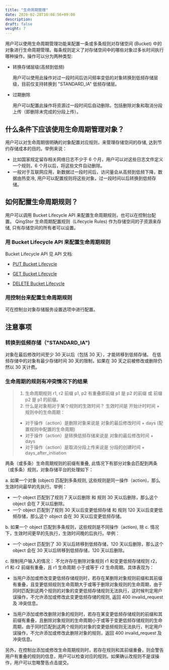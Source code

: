```yaml
---
title: "生命周期管理"
date: 2020-02-28T10:08:56+09:00
description:
draft: false
weight: 7
---
```


用户可以使用生命周期管理功能来配置一条或多条规则对存储空间 (Bucket) 中的对象进行生命周期管理。每条规则定义了对存储空间中的哪些对象过多长时间执行哪种操作。操作可以分为两种类型:

- 转换存储层级(高频到低频)

    用户可以使用此操作对过一段时间后访问频率变低的对象转换到低频存储层级，目前仅支持转换到 "STANDARD_IA" 低频存储层。

- 过期删除

    用户可以配置此操作将资源过一段时间后自动删除。包括删除对象和取消分段上传（即删除未完成的分段上传）。

## 什么条件下应该使用生命周期管理对象？

用户可以对生命周期很明确的对象配置对应规则，来管理存储空间的存储, 达到节约存储成本的目的。举例来说：

- 比如国家规定留存相关网络日志不少于 6 个月，用户可以对这些日志文件定义一个规则，6 个月以后，将这些文件自动删除。
- 一般对于互联网应用，新数据过一段时间后，访问量会从高频到低频下降，数据由热变冷, 用户可以配置规则将这些对象，过一段时间以后转换到低频存储。

## 如何配置生命周期规则？

用户可以调用 Bucket Lifecycle API 来配置生命周期规则，也可以在控制台配置。
QingStor 生命周期配置规则（Lifecycle Rules) 作为存储空间的子资源来存储,
只有存储空间的所有者可以设置。

### 用 Bucket Lifecycle API 来配置生命周期规则

Bucket Lifecycle API 见 API 文档:

- [PUT Bucket Lifecycle](/storage/object-storage/api/bucket/lifecycle/put_lifecycle)

- [GET Bucket Lifecycle](/storage/object-storage/api/bucket/lifecycle/get_lifecycle)

- [DELETE Bucket Lifecycle](/storage/object-storage/api/bucket/lifecycle/delete_lifecycle)

### 用控制台来配置生命周期规则

可在控制台对象存储服务设置选项中进行配置。

## 注意事项

### 转换到低频存储（"STANDARD_IA")

对象在最后修改时间至少 30 天以后（包括 30 天），才能转移到低频存储。
在低频存储中的对象有最少存储时间 30 天的限制，如果在 30 天之前被修改或删除仍然以 30 天计费。

### 生命周期的规则有冲突情况下的结果

>
>1. 生命周期规则 r1, r2 前缀 p1, p2 有重叠即前缀 p1 是 p2 的前缀 或 前缀 p2 是 p1 的前缀。
>2. 什么是对象相对于某个规则的生效时间？
>生效时间是 开始计时时间 + 规则中的生命周期：
>- 对于操作（action）是删除对象来说是 对象的最后修改时间 + days (配置规则中配置的生命周期)
>- 对于操作（action）是转换低频存储来说是 对象的最后修改时间 + days
>- 对于操作（action）是取消分段上传来说是 分段的创建时间 + days_after_initiation

两条（或多条）生命周期规则的前缀有重叠, 此情况下有部分对象会匹配到两条（或多条）规则，对象存储平台的处理如下：

a. 如果一个对象 (object) 匹配到多条规则, 这些规则是同一操作（action)，那么生效时间最早的先执行。举例：

- 一个 object 匹配到了规则 7 天以后删除 和 规则 30 天以后删除，那么这个 object 会在 7 天以后删除。
- 一个 object 匹配到了规则 30 天以后变更低频存储 和 规则 120 天以后变更低频存储，那么这个 object 会在 30 天以后变更低频存储。

b. 如果一个 object 匹配到多条规则，这些规则是不同操作（action), 除 c. 情况下，生效时间更早的先执行，生效时间晚的后执行。举例：

- 一个 object 匹配到了 30 天以后转移到低频存储，120 天以后删除，那么这个 object 会在 30 天以后转移到低频存储，120 天以后删除。

c. 限制用户输入的情况：
不允许存在删除对象规则 r1 和变更低频存储规则 r2， r1 和 r2 前缀有重叠，且 r1 生命周期 小于或等于 r2 生命周期。具体表现为：

- 当用户添加或修改变更低频存储规则时，若存在某删除对象规则前缀和其前缀有重叠，且变更低频规则生命周期大于或等于删除对象规则的生命周期，由于同时匹配到这两个规则的对象的变更低频存储规则无法执行，这时候判定用户误操作，不允许添加或修改此变更低频存储的规则, 返回 400 invalid_request 及 冲突信息。

- 当用户添加或修改删除对象的规则时，若存在某变更低频存储规则的前缀和其前缀有重叠，且删除对象规则的生命周期小于或等于变更低频存储规则的生命周期，由于同时匹配到这两个规则的对象的变更低频规则无法执行，判定用户误操作，不允许添加或修改此删除对象的规则，返回 400 invalid_request 及 冲突信息。

另外，在控制台添加或修改生命周期规则时，若存在规则和其前缀重叠，则会警告用户有重叠的规则的信息，用户可以检查对应的规则。如果确认改规则不是误操作，用户可以忽略警告点击提交。


